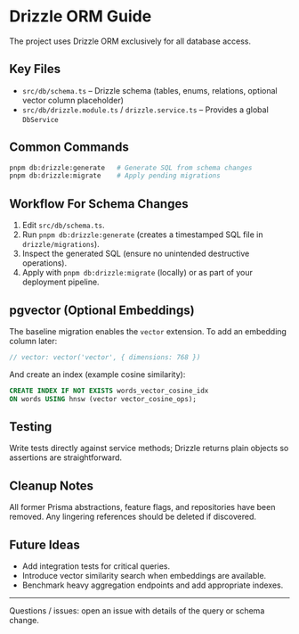 # Drizzle ORM Guide

The project uses Drizzle ORM exclusively for all database access.

## Key Files

- `src/db/schema.ts` – Drizzle schema (tables, enums, relations, optional vector column placeholder)
- `src/db/drizzle.module.ts` / `drizzle.service.ts` – Provides a global `DbService`

## Common Commands

```bash
pnpm db:drizzle:generate   # Generate SQL from schema changes
pnpm db:drizzle:migrate    # Apply pending migrations
```

## Workflow For Schema Changes

1. Edit `src/db/schema.ts`.
2. Run `pnpm db:drizzle:generate` (creates a timestamped SQL file in `drizzle/migrations`).
3. Inspect the generated SQL (ensure no unintended destructive operations).
4. Apply with `pnpm db:drizzle:migrate` (locally) or as part of your deployment pipeline.

## pgvector (Optional Embeddings)

The baseline migration enables the `vector` extension. To add an embedding column later:

```ts
// vector: vector('vector', { dimensions: 768 })
```

And create an index (example cosine similarity):

```sql
CREATE INDEX IF NOT EXISTS words_vector_cosine_idx
ON words USING hnsw (vector vector_cosine_ops);
```

## Testing

Write tests directly against service methods; Drizzle returns plain objects so assertions are straightforward.

## Cleanup Notes

All former Prisma abstractions, feature flags, and repositories have been removed. Any lingering references should be deleted if discovered.

## Future Ideas

- Add integration tests for critical queries.
- Introduce vector similarity search when embeddings are available.
- Benchmark heavy aggregation endpoints and add appropriate indexes.

---

Questions / issues: open an issue with details of the query or schema change.
